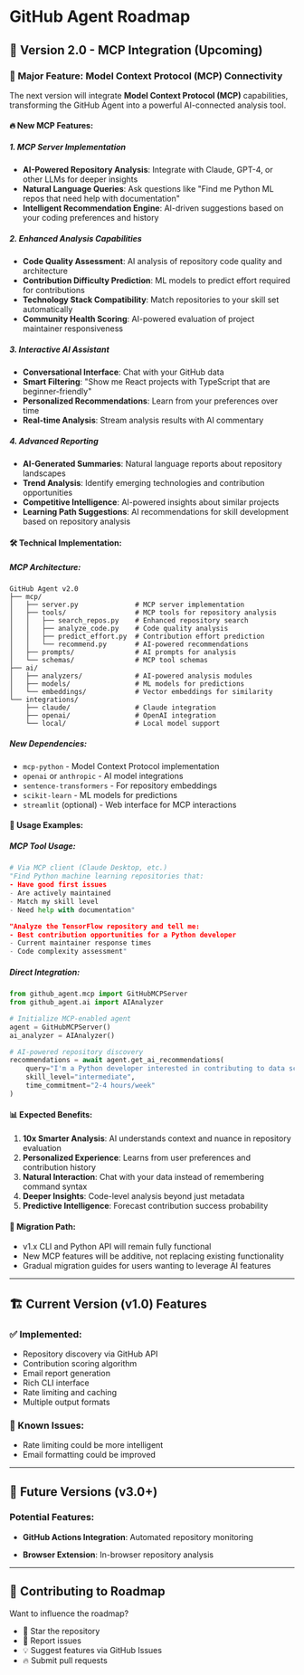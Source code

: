 # GitHub Agent Roadmap

## 🚀 Version 2.0 - MCP Integration (Upcoming)

### 🎯 Major Feature: Model Context Protocol (MCP) Connectivity

The next version will integrate **Model Context Protocol (MCP)** capabilities, transforming the GitHub Agent into a powerful AI-connected analysis tool.

#### 🔥 New MCP Features:

##### 1. **MCP Server Implementation**
- **AI-Powered Repository Analysis**: Integrate with Claude, GPT-4, or other LLMs for deeper insights
- **Natural Language Queries**: Ask questions like "Find me Python ML repos that need help with documentation"
- **Intelligent Recommendation Engine**: AI-driven suggestions based on your coding preferences and history

##### 2. **Enhanced Analysis Capabilities**
- **Code Quality Assessment**: AI analysis of repository code quality and architecture
- **Contribution Difficulty Prediction**: ML models to predict effort required for contributions
- **Technology Stack Compatibility**: Match repositories to your skill set automatically
- **Community Health Scoring**: AI-powered evaluation of project maintainer responsiveness

##### 3. **Interactive AI Assistant**
- **Conversational Interface**: Chat with your GitHub data
- **Smart Filtering**: "Show me React projects with TypeScript that are beginner-friendly"
- **Personalized Recommendations**: Learn from your preferences over time
- **Real-time Analysis**: Stream analysis results with AI commentary

##### 4. **Advanced Reporting**
- **AI-Generated Summaries**: Natural language reports about repository landscapes
- **Trend Analysis**: Identify emerging technologies and contribution opportunities
- **Competitive Intelligence**: AI-powered insights about similar projects
- **Learning Path Suggestions**: AI recommendations for skill development based on repository analysis

#### 🛠️ Technical Implementation:

##### MCP Architecture:
```
GitHub Agent v2.0
├── mcp/
│   ├── server.py              # MCP server implementation
│   ├── tools/                 # MCP tools for repository analysis
│   │   ├── search_repos.py    # Enhanced repository search
│   │   ├── analyze_code.py    # Code quality analysis
│   │   ├── predict_effort.py  # Contribution effort prediction
│   │   └── recommend.py       # AI-powered recommendations
│   ├── prompts/               # AI prompts for analysis
│   └── schemas/               # MCP tool schemas
├── ai/
│   ├── analyzers/             # AI-powered analysis modules
│   ├── models/                # ML models for predictions
│   └── embeddings/            # Vector embeddings for similarity
└── integrations/
    ├── claude/                # Claude integration
    ├── openai/                # OpenAI integration
    └── local/                 # Local model support
```

##### New Dependencies:
- `mcp-python` - Model Context Protocol implementation
- `openai` or `anthropic` - AI model integrations
- `sentence-transformers` - For repository embeddings
- `scikit-learn` - ML models for predictions
- `streamlit` (optional) - Web interface for MCP interactions

#### 🎯 Usage Examples:

##### MCP Tool Usage:
```python
# Via MCP client (Claude Desktop, etc.)
"Find Python machine learning repositories that:
- Have good first issues
- Are actively maintained
- Match my skill level
- Need help with documentation"

"Analyze the TensorFlow repository and tell me:
- Best contribution opportunities for a Python developer
- Current maintainer response times
- Code complexity assessment"
```

##### Direct Integration:
```python
from github_agent.mcp import GitHubMCPServer
from github_agent.ai import AIAnalyzer

# Initialize MCP-enabled agent
agent = GitHubMCPServer()
ai_analyzer = AIAnalyzer()

# AI-powered repository discovery
recommendations = await agent.get_ai_recommendations(
    query="I'm a Python developer interested in contributing to data science projects",
    skill_level="intermediate",
    time_commitment="2-4 hours/week"
)
```

#### 📊 Expected Benefits:

1. **10x Smarter Analysis**: AI understands context and nuance in repository evaluation
2. **Personalized Experience**: Learns from user preferences and contribution history
3. **Natural Interaction**: Chat with your data instead of remembering command syntax
4. **Deeper Insights**: Code-level analysis beyond just metadata
5. **Predictive Intelligence**: Forecast contribution success probability


#### 🔄 Migration Path:
- v1.x CLI and Python API will remain fully functional
- New MCP features will be additive, not replacing existing functionality
- Gradual migration guides for users wanting to leverage AI features

---

## 🏗️ Current Version (v1.0) Features

### ✅ Implemented:
- Repository discovery via GitHub API
- Contribution scoring algorithm
- Email report generation
- Rich CLI interface
- Rate limiting and caching
- Multiple output formats

### 🐛 Known Issues:
- Rate limiting could be more intelligent
- Email formatting could be improved

---

## 🔮 Future Versions (v3.0+)

### Potential Features:
- **GitHub Actions Integration**: Automated repository monitoring

- **Browser Extension**: In-browser repository analysis

---

## 🤝 Contributing to Roadmap

Want to influence the roadmap? 
- 🌟 Star the repository
- 🐛 Report issues
- 💡 Suggest features via GitHub Issues
- 🔥 Submit pull requests


